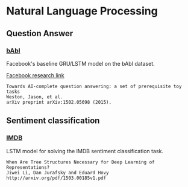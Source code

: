 # Natural Language Processing

## Question Answer

### [bAbI](./QandA/bAbI)

Facebook's baseline GRU/LSTM model on the bAbI dataset.

[Facebook research link](https://research.facebook.com/researchers/1543934539189348)

```
Towards AI-complete question answering: a set of prerequisite toy tasks
Weston, Jason, et al.
arXiv preprint arXiv:1502.05698 (2015).
```

## Sentiment classification

### [IMDB](./SentimentClassification/IMDB)

LSTM model for solving the IMDB sentiment classification task.


```
When Are Tree Structures Necessary for Deep Learning of Representations?
Jiwei Li, Dan Jurafsky and Eduard Hovy
http://arxiv.org/pdf/1503.00185v1.pdf
```
